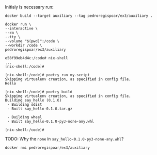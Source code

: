 


Initialy is necessary run:

`docker build --target auxiliary --tag pedroregispoar/ex3/auxiliary .`

```
docker run \
--interactive \
--rm \
--tty \
--volume "$(pwd)":/code \
--workdir /code \
pedroregispoar/ex3/auxiliary
```

```
e58f99eb4d4c:/code# nix-shell
...
[nix-shell:/code]#
```

```
[nix-shell:/code]# poetry run my-script
Skipping virtualenv creation, as specified in config file.
Hello
```

```
[nix-shell:/code]# poetry build
Skipping virtualenv creation, as specified in config file.
Building say_hello (0.1.0)
 - Building sdist
 - Built say_hello-0.1.0.tar.gz

 - Building wheel
 - Built say_hello-0.1.0-py3-none-any.whl

[nix-shell:/code]#
```


TODO: Why the `none` in `say_hello-0.1.0-py3-none-any.whl`? 

`docker rmi pedroregispoar/ex3/auxiliary`
